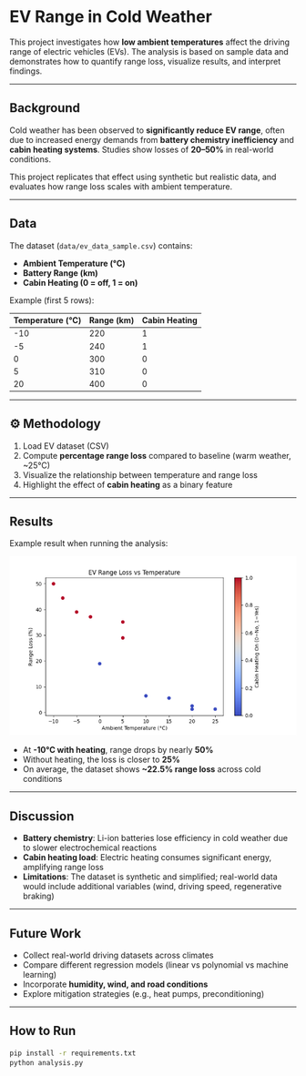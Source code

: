 # EV Range in Cold Weather 

This project investigates how **low ambient temperatures** affect the driving range of electric vehicles (EVs). The analysis is based on sample data and demonstrates how to quantify range loss, visualize results, and interpret findings.  

---

##  Background  

Cold weather has been observed to **significantly reduce EV range**, often due to increased energy demands from **battery chemistry inefficiency** and **cabin heating systems**. Studies show losses of **20–50%** in real-world conditions.  

This project replicates that effect using synthetic but realistic data, and evaluates how range loss scales with ambient temperature.  

---

##  Data  

The dataset (`data/ev_data_sample.csv`) contains:  
- **Ambient Temperature (°C)**  
- **Battery Range (km)**  
- **Cabin Heating (0 = off, 1 = on)**  

Example (first 5 rows):  

| Temperature (°C) | Range (km) | Cabin Heating |
|------------------|------------|---------------|
| -10              | 220        | 1             |
| -5               | 240        | 1             |
| 0                | 300        | 0             |
| 5                | 310        | 0             |
| 20               | 400        | 0             |

---

## ⚙️ Methodology  

1. Load EV dataset (CSV)  
2. Compute **percentage range loss** compared to baseline (warm weather, ~25°C)  
3. Visualize the relationship between temperature and range loss  
4. Highlight the effect of **cabin heating** as a binary feature  

---

##  Results  

Example result when running the analysis:  

![Range Loss](results/range_loss.png)  

- At **-10°C with heating**, range drops by nearly **50%**  
- Without heating, the loss is closer to **25%**  
- On average, the dataset shows **~22.5% range loss** across cold conditions  

---

##  Discussion  

- **Battery chemistry**: Li-ion batteries lose efficiency in cold weather due to slower electrochemical reactions  
- **Cabin heating load**: Electric heating consumes significant energy, amplifying range loss  
- **Limitations**: The dataset is synthetic and simplified; real-world data would include additional variables (wind, driving speed, regenerative braking)  

---

##  Future Work  

- Collect real-world driving datasets across climates  
- Compare different regression models (linear vs polynomial vs machine learning)  
- Incorporate **humidity, wind, and road conditions**  
- Explore mitigation strategies (e.g., heat pumps, preconditioning)  

---

##  How to Run  

```bash
pip install -r requirements.txt
python analysis.py
